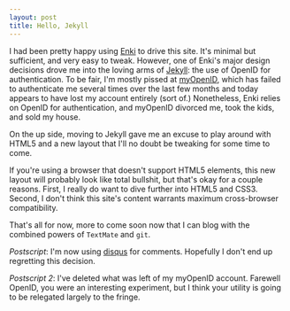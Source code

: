 ```yaml
---
layout: post
title: Hello, Jekyll
---
```

I had been pretty happy using [Enki](http://www.enkiblog.com/) to drive this
site.  It's minimal but sufficient, and very easy to tweak.  However, one of
Enki's major design decisions drove me into the loving arms of
[Jekyll](https://github.com/mojombo/jekyll): the use of OpenID for
authentication.  To be fair, I'm mostly pissed at
[myOpenID](https://www.myopenid.com/), which has failed to authenticate me
several times over the last few months and today appears to have lost my
account entirely (sort of.)  Nonetheless, Enki relies on OpenID for
authentication, and myOpenID divorced me, took the kids, and sold my house.

On the up side, moving to Jekyll gave me an excuse to play around with HTML5
and a new layout that I'll no doubt be tweaking for some time to come.

If you're using a browser that doesn't support HTML5 elements, this new
layout will probably look like total bullshit, but that's okay for a couple
reasons.  First, I really do want to dive further into HTML5 and CSS3.
Second, I don't think this site's content warrants maximum cross-browser
compatibility.

That's all for now, more to come soon now that I can blog with the combined
powers of `TextMate` and `git`.

*Postscript*: I'm now using [disqus](http://disqus.com/) for comments.
Hopefully I don't end up regretting this decision.

*Postscript 2*: I've deleted what was left of my myOpenID account.  Farewell
OpenID, you were an interesting experiment, but I think your utility is going
to be relegated largely to the fringe.

